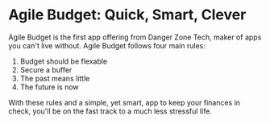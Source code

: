 # Agile Budget: Quick, Smart, Clever

Agile Budget is the first app offering from Danger Zone Tech, maker of apps you can't live without.  Agile Budget follows four main rules:

1. Budget should be flexable
2. Secure a buffer
3. The past means little
4. The future is now

With these rules and a simple, yet smart, app to keep your finances in check, you'll be on the fast track to a much less stressful life.